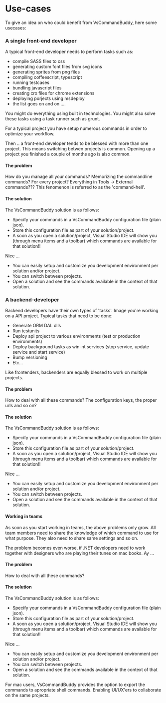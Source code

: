 # Use-cases

To give an idea on who could benefit from VsCommandBuddy, here some usecases:

### A single front-end developer
A typical front-end developer needs to perform tasks such as:
- compile SASS files to css
- generating custom font files from svg icons
- generating sprites from png files
- compiling coffeescript, typescript
- running testcases
- bundling javascript files
- creating crx files for chrome extensions
- deploying porjects using msdeploy
- the list goes on and on ....

You might do everything using built in technologies. You might also solve these tasks using a task runner such as grunt.

For a typical project you have setup numerous commands in order to optimize your workflow.

Then .. a front-end developer tends to be blessed with more than one project. This means switching betwen projects is common.
Opening up a project you finished a couple of months ago is also common.

#### The problem
How do you manage all your commands? Memorizing the commandline commands? For every project? Everything in Tools -> External commands???
This fenomenon is referred to as the 'command-hell'.

#### The solution
The VsCommandBuddy solution is as follows:
- Specify your commands in a VsCommandBuddy configuration file (plain json).
- Store this configuration file as part of your solution/project.
- A soon as you open a solution/project, Visual Studio IDE will show you (through menu items and a toolbar) which commands are available for that solution!!

Nice ... 

- You can easily setup and customize you development environment per solution and/or project. 
- You can switch between projects.
- Open a solution and see the commands available in the context of that solution.


### A backend-developer
Backend developers have their own types of 'tasks'. Image you're working on a API project. Typical tasks that need to be done:
- Generate ORM DAL dlls
- Run testunits
- Deploy api project to various environments (test or production environments)
- Deploy background tasks as win-nt services (stop service, update service and start service)
- Bump versioning
- Etc...

Like frontenders, backenders are equally blessed to work on multiple projects. 

#### The problem
How to deal with all these commands? The configuration keys, the proper urls and so on?

#### The solution
The VsCommandBuddy solution is as follows:
- Specify your commands in a VsCommandBuddy configuration file (plain json).
- Store this configuration file as part of your solution/project.
- A soon as you open a solution/project, Visual Studio IDE will show you (through menu items and a toolbar) which commands are available for that solution!!

Nice ... 
- You can easily setup and customize you development environment per solution and/or project. 
- You can switch between projects.
- Open a solution and see the commands available in the context of that solution.



#### Working in teams
As soon as you start working in teams, the above problems only grow. All team members need to share the knowledge of which command to use for what purpose.
They also need to share same settings and so on.

The problem becomes even worse, if .NET developers need to work together with designers who are playing their tunes on mac books. Ay ... 

#### The problem
How to deal with all these commands? 

#### The solution
The VsCommandBuddy solution is as follows:
- Specify your commands in a VsCommandBuddy configuration file (plain json).
- Store this configuration file as part of your solution/project.
- A soon as you open a solution/project, Visual Studio IDE will show you (through menu items and a toolbar) which commands are available for that solution!!

Nice ... 
- You can easily setup and customize you development environment per solution and/or project. 
- You can switch between projects.
- Open a solution and see the commands available in the context of that solution.

For mac users, VsCommandBuddy provides the option to export the commands to apropriate shell commands. Enabling UI/UX'ers to collaborate on the same projects.



